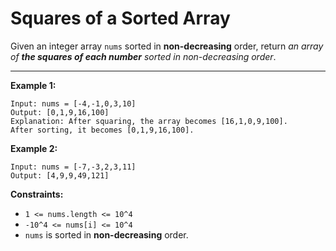 <h1>Squares of a Sorted Array</h1>

Given an integer array `nums` sorted in __non-decreasing__ order, return _an array of __the squares of each number__ sorted in non-decreasing order_.

<hr> 

__Example 1:__
```
Input: nums = [-4,-1,0,3,10]
Output: [0,1,9,16,100]
Explanation: After squaring, the array becomes [16,1,0,9,100].
After sorting, it becomes [0,1,9,16,100].
```
__Example 2:__
```
Input: nums = [-7,-3,2,3,11]
Output: [4,9,9,49,121]
 ```

__Constraints:__

- `1 <= nums.length <= 10^4`
- `-10^4 <= nums[i] <= 10^4`
- `nums` is sorted in __non-decreasing__ order.
